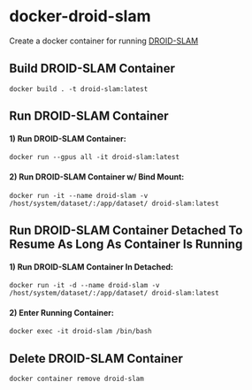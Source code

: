 # docker-droid-slam

Create a docker container for running [DROID-SLAM](https://github.com/fusionportable/DROID-SLAM)

## Build DROID-SLAM Container
`docker build . -t droid-slam:latest`

## Run DROID-SLAM Container
#### 1) Run DROID-SLAM Container:
`docker run --gpus all -it droid-slam:latest`

#### 2) Run DROID-SLAM Container w/ Bind Mount:
`docker run -it --name droid-slam -v /host/system/dataset/:/app/dataset/ droid-slam:latest`

## Run DROID-SLAM Container Detached To Resume As Long As Container Is Running
#### 1) Run DROID-SLAM Container In Detached:
`docker run -it -d --name droid-slam -v /host/system/dataset/:/app/dataset/ droid-slam:latest`

#### 2) Enter Running Container:
`docker exec -it droid-slam /bin/bash`

## Delete DROID-SLAM Container
`docker container remove droid-slam`

